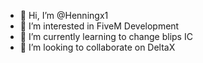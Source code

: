 - 👋 Hi, I’m @Henningx1
- 👀 I’m interested in FiveM Development
- 🌱 I’m currently learning to change blips IC
- 💞️ I’m looking to collaborate on DeltaX

<!---
Henningx1/Henningx1 is a ✨ special ✨ repository because its `README.md` (this file) appears on your GitHub profile.
You can click the Preview link to take a look at your changes.
--->
